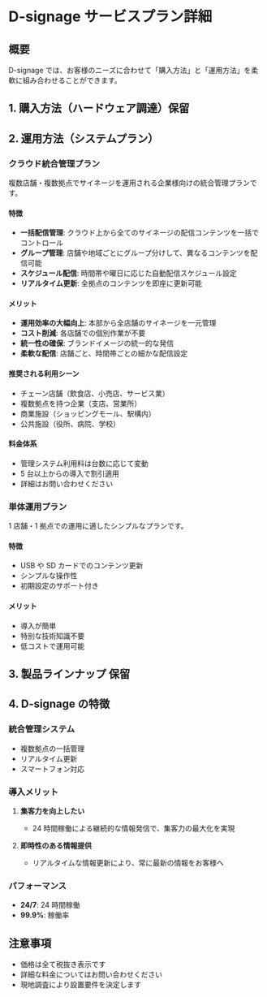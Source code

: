 # D-signage サービスプラン詳細

## 概要

D-signage では、お客様のニーズに合わせて「購入方法」と「運用方法」を柔軟に組み合わせることができます。

## 1. 購入方法（ハードウェア調達）保留

## 2. 運用方法（システムプラン）

### クラウド統合管理プラン

複数店舗・複数拠点でサイネージを運用される企業様向けの統合管理プランです。

#### 特徴

- **一括配信管理**: クラウド上から全てのサイネージの配信コンテンツを一括でコントロール
- **グループ管理**: 店舗や地域ごとにグループ分けして、異なるコンテンツを配信可能
- **スケジュール配信**: 時間帯や曜日に応じた自動配信スケジュール設定
- **リアルタイム更新**: 全拠点のコンテンツを即座に更新可能

#### メリット

- **運用効率の大幅向上**: 本部から全店舗のサイネージを一元管理
- **コスト削減**: 各店舗での個別作業が不要
- **統一性の確保**: ブランドイメージの統一的な発信
- **柔軟な配信**: 店舗ごと、時間帯ごとの細かな配信設定

#### 推奨される利用シーン

- チェーン店舗（飲食店、小売店、サービス業）
- 複数拠点を持つ企業（支店、営業所）
- 商業施設（ショッピングモール、駅構内）
- 公共施設（役所、病院、学校）

#### 料金体系

- 管理システム利用料は台数に応じて変動
- 5 台以上からの導入で割引適用
- 詳細はお問い合わせください

### 単体運用プラン

1 店舗・1 拠点での運用に適したシンプルなプランです。

#### 特徴

- USB や SD カードでのコンテンツ更新
- シンプルな操作性
- 初期設定のサポート付き

#### メリット

- 導入が簡単
- 特別な技術知識不要
- 低コストで運用可能

## 3. 製品ラインナップ 保留

## 4. D-signage の特徴

### 統合管理システム

- 複数拠点の一括管理
- リアルタイム更新
- スマートフォン対応

### 導入メリット

1. **集客力を向上したい**

   - 24 時間稼働による継続的な情報発信で、集客力の最大化を実現

2. **即時性のある情報提供**
   - リアルタイムな情報更新により、常に最新の情報をお客様へ

### パフォーマンス

- **24/7**: 24 時間稼働
- **99.9%**: 稼働率

## 注意事項

- 価格は全て税抜き表示です
- 詳細な料金についてはお問い合わせください
- 現地調査により設置要件を決定します
